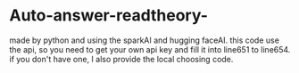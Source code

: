 # Auto-answer-readtheory-
made by python and using the sparkAI and hugging faceAI. 
this code use the api, so you need to get your own api key and fill it into line651 to line654. 
if you don't have one, I also provide the local choosing code. 
